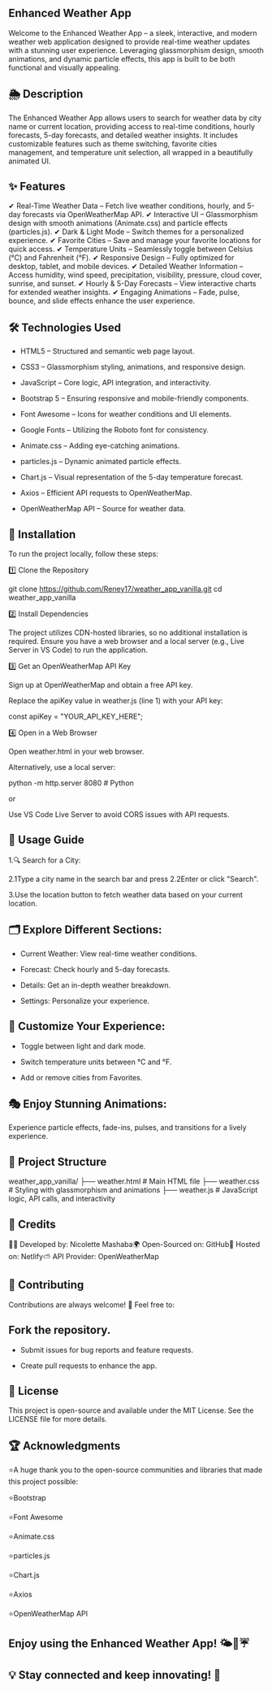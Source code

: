 ## Enhanced Weather App

Welcome to the Enhanced Weather App – a sleek, interactive, and modern weather web application designed to provide real-time weather updates with a stunning user experience. Leveraging glassmorphism design, smooth animations, and dynamic particle effects, this app is built to be both functional and visually appealing.

## 🌦️ Description

The Enhanced Weather App allows users to search for weather data by city name or current location, providing access to real-time conditions, hourly forecasts, 5-day forecasts, and detailed weather insights. It includes customizable features such as theme switching, favorite cities management, and temperature unit selection, all wrapped in a beautifully animated UI.

## ✨ Features

✔ Real-Time Weather Data – Fetch live weather conditions, hourly, and 5-day forecasts via OpenWeatherMap API.
✔ Interactive UI – Glassmorphism design with smooth animations (Animate.css) and particle effects (particles.js).
✔ Dark & Light Mode – Switch themes for a personalized experience.
✔ Favorite Cities – Save and manage your favorite locations for quick access.
✔ Temperature Units – Seamlessly toggle between Celsius (°C) and Fahrenheit (°F).
✔ Responsive Design – Fully optimized for desktop, tablet, and mobile devices.
✔ Detailed Weather Information – Access humidity, wind speed, precipitation, visibility, pressure, cloud cover, sunrise, and sunset.
✔ Hourly & 5-Day Forecasts – View interactive charts for extended weather insights.
✔ Engaging Animations – Fade, pulse, bounce, and slide effects enhance the user experience.

## 🛠️ Technologies Used

- HTML5 – Structured and semantic web page layout.

- CSS3 – Glassmorphism styling, animations, and responsive design.

- JavaScript – Core logic, API integration, and interactivity.

- Bootstrap 5 – Ensuring responsive and mobile-friendly components.

- Font Awesome – Icons for weather conditions and UI elements.

- Google Fonts – Utilizing the Roboto font for consistency.

- Animate.css – Adding eye-catching animations.

- particles.js – Dynamic animated particle effects.

- Chart.js – Visual representation of the 5-day temperature forecast.

- Axios – Efficient API requests to OpenWeatherMap.

- OpenWeatherMap API – Source for weather data.

## 🚀 Installation

To run the project locally, follow these steps:

1️⃣ Clone the Repository

git clone https://github.com/Reney17/weather_app_vanilla.git
cd weather_app_vanilla

2️⃣ Install Dependencies

The project utilizes CDN-hosted libraries, so no additional installation is required. Ensure you have a web browser and a local server (e.g., Live Server in VS Code) to run the application.

3️⃣ Get an OpenWeatherMap API Key

Sign up at OpenWeatherMap and obtain a free API key.

Replace the apiKey value in weather.js (line 1) with your API key:

const apiKey = "YOUR_API_KEY_HERE";

4️⃣ Open in a Web Browser

Open weather.html in your web browser.

Alternatively, use a local server:

python -m http.server 8080   # Python

or

Use VS Code Live Server to avoid CORS issues with API requests.

## 🎯 Usage Guide

1.🔍 Search for a City:

2.1Type a city name in the search bar and press 2.2Enter or click "Search".

3.Use the location button to fetch weather data based on your current location.

## 🗂️ Explore Different Sections:

- Current Weather: View real-time weather conditions.

- Forecast: Check hourly and 5-day forecasts.

- Details: Get an in-depth weather breakdown.

- Settings: Personalize your experience.

## 🎨 Customize Your Experience:

- Toggle between light and dark mode.

- Switch temperature units between °C and °F.

- Add or remove cities from Favorites.

## 🎭 Enjoy Stunning Animations:

Experience particle effects, fade-ins, pulses, and transitions for a lively experience.

## 📁 Project Structure

weather_app_vanilla/
├── weather.html        # Main HTML file
├── weather.css         # Styling with glassmorphism and animations
├── weather.js          # JavaScript logic, API calls, and interactivity

## 🙌 Credits

👩‍💻 Developed by: Nicolette Mashaba🌍 Open-Sourced on: GitHub🚀 Hosted on: Netlify⛅ API Provider: OpenWeatherMap

## 🤝 Contributing

Contributions are always welcome! 🎉 Feel free to:

## Fork the repository.

- Submit issues for bug reports and feature requests.

- Create pull requests to enhance the app.

## 📜 License

This project is open-source and available under the MIT License. See the LICENSE file for more details.

## 🏆 Acknowledgments

⭐A huge thank you to the open-source communities and libraries that made this project possible:

⭐Bootstrap

⭐Font Awesome

⭐Animate.css

⭐particles.js

⭐Chart.js

⭐Axios

⭐OpenWeatherMap API

## Enjoy using the Enhanced Weather App! 🌤️🌈☔

## 💡 Stay connected and keep innovating! 🚀

